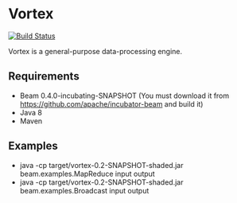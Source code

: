# Vortex 
[![Build Status](http://cmscluster.snu.ac.kr:8080/jenkins/buildStatus/icon?job=Vortex-master)](http://cmscluster.snu.ac.kr:8080/jenkins/job/Vortex-master/)

Vortex is a general-purpose data-processing engine.

## Requirements
* Beam 0.4.0-incubating-SNAPSHOT (You must download it from https://github.com/apache/incubator-beam and build it)
* Java 8
* Maven

## Examples
* java -cp target/vortex-0.2-SNAPSHOT-shaded.jar beam.examples.MapReduce input output
* java -cp target/vortex-0.2-SNAPSHOT-shaded.jar beam.examples.Broadcast input output
